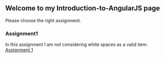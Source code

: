 ## Welcome to my Introduction-to-AngularJS page

Please choose the right assignment.


### Assignment1
In this assignment I am not considering white spaces as a valid item.
[Assignment 1](/assignment1/assignment1-starter-code/index.html)




